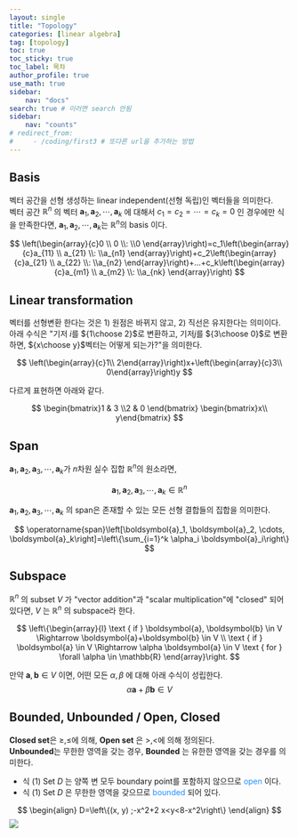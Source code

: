 ```yaml
---
layout: single
title: "Topology"
categories: [linear algebra] 
tag: [topology]
toc: true
toc_sticky: true
toc_label: 목차
author_profile: true
use_math: true
sidebar: 
    nav: "docs"
search: true # 이러면 search 안됨
sidebar:
    nav: "counts"
# redirect_from:
#     - /coding/first3 # 또다른 url을 추가하는 방법
---
```

## Basis
벡터 공간을 선형 생성하는 linear independent(선형 독립)인 벡터들을 의미한다.  
벡터 공간 $\mathbb{R}^n$ 의 벡터 $\boldsymbol{a}_1, \boldsymbol{a}_2, \cdots, \boldsymbol{a}_k$ 에 대해서
$c_1=c_2=\cdots=c_k=0$ 인 경우에만 식을 만족한다면, $\boldsymbol{a}_1, \boldsymbol{a}_2, \cdots, \boldsymbol{a}_k$는 $\mathbb{R}^n$의 basis 이다.

$$
\left(\begin{array}{c}0 \\ 0 \\: \\0 \end{array}\right)=c_1\left(\begin{array}{c}a_{11} \\ a_{21} \\: \\a_{n1} \end{array}\right)+c_2\left(\begin{array}{c}a_{21} \\ a_{22} \\: \\a_{n2} \end{array}\right)+...+c_k\left(\begin{array}{c}a_{m1} \\ a_{m2} \\: \\a_{nk} \end{array}\right)
$$

## Linear transformation
벡터를 선형변환 한다는 것은 1) 원점은 바뀌지 않고, 2) 직선은 유지한다는 의미이다.  
아래 수식은 "기저 $i$를 ${1\choose 2}$로 변환하고, 기저$j$를 ${3\choose 0}$로 변환하면, ${x\choose y}$벡터는 어떻게 되는가?"을 의미한다.

$$
\left(\begin{array}{c}1\\ 2\end{array}\right)x+\left(\begin{array}{c}3\\ 0\end{array}\right)y
$$

다르게 표현하면 아래와 같다.

$$
\begin{bmatrix}1 & 3 \\2 & 0 \end{bmatrix} \begin{bmatrix}x\\ y\end{bmatrix}
$$


## Span
 $\boldsymbol{a}_1, \boldsymbol{a}_2,\boldsymbol{a}_3, \cdots, \boldsymbol{a}_k$가 $n$차원 실수 집합 $\mathbb{R}^n$의 원소라면,
 
$$
\boldsymbol{a}_1, \boldsymbol{a}_2,\boldsymbol{a}_3, \cdots, \boldsymbol{a}_k \in \mathbb{R}^n
$$


$\boldsymbol{a}_1, \boldsymbol{a}_2,\boldsymbol{a}_3, \cdots, \boldsymbol{a}_k$ 의 span은 존재할 수 있는 모든 선형 결합들의 집합을 의미한다.

$$
\operatorname{span}\left[\boldsymbol{a}_1, \boldsymbol{a}_2, \cdots, \boldsymbol{a}_k\right]=\left\{\sum_{i=1}^k \alpha_i \boldsymbol{a}_i\right\}
$$

## Subspace
$\mathbb{R}^n$ 의 subset $V$ 가 "vector addition"과 "scalar multiplication"에 "closed" 되어 있다면, $V$ 는 $\mathbb{R}^n$ 의 subspace라 한다.

$$
\left\{\begin{array}{l}
\text { if } \boldsymbol{a}, \boldsymbol{b} \in V \Rightarrow \boldsymbol{a}+\boldsymbol{b} \in V \\
\text { if } \boldsymbol{a} \in V \Rightarrow \alpha \boldsymbol{a} \in V \text { for } \forall \alpha \in \mathbb{R}
\end{array}\right.
$$

만약 $\boldsymbol{a}, \boldsymbol{b} \in V$ 이면, 어떤 모든 $\alpha, \beta$ 에 대해 아래 수식이 성립한다.
$$
\alpha \boldsymbol{a}+\beta \boldsymbol{b} \in V
$$

## Bounded, Unbounded / Open, Closed

**Closed set**은 $\geqslant, \leqslant$에 의해, **Open set** 은 $>,<$에 의해 정의된다.   
**Unbounded**는 무한한 영역을 갖는 경우, **Bounded** 는 유한한 영역을 갖는 경우를 의미한다.

<!-- - 식 (1) 은 양쪽 변 모두 boundary point를 포함하지 않으므로 <span style="color:blue">open</spen>  이다. -->
- 식 (1) Set $D%$ 는 양쪽 변 모두 boundary point를 포함하지 않으므로 <font color='#1E90FF'> open </font> 이다.
- 식 (1) Set $D$ 은 무한한 영역을 갖으므로 <font color='#1E90FF'> bounded </font> 되어 있다.    

$$
\begin{align}
D=\left\{(x, y) ;-x^2+2 x<y<8-x^2\right\}
\end{align}
$$
<img src="https://www.dropbox.com/scl/fi/teeqnpgthl5nepkc96tda/A1_unbounded_open_.jpg?rlkey=ki2du4ksz1icqpq3f5r5f3czg&st=5iipxy7o&dl=1">